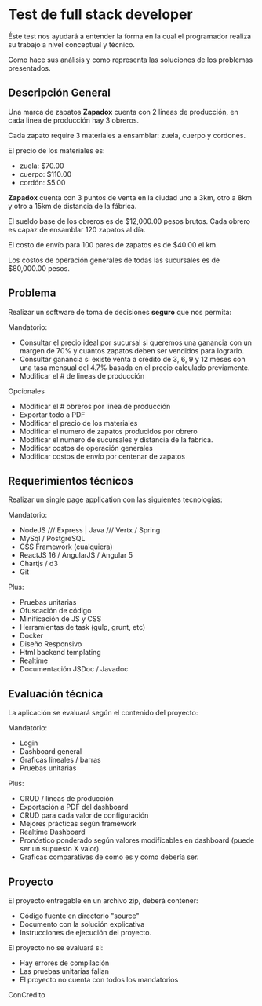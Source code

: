 # Test de full stack developer

Éste test nos ayudará a entender la forma en la cual el programador realiza su trabajo a nivel conceptual y técnico.

Como hace sus análisis y como representa las soluciones de los problemas presentados.

## Descripción General

Una marca de zapatos **Zapadox** cuenta con 2 lineas de producción, en cada linea de producción hay 3 obreros.

Cada zapato require 3 materiales a ensamblar: zuela, cuerpo y cordones.

El precio de los materiales es:
* zuela: $70.00
* cuerpo: $110.00
* cordón: $5.00

**Zapadox** cuenta con 3 puntos de venta en la ciudad uno a 3km, otro a 8km y otro a 15km de distancia de la fábrica.

El sueldo base de los obreros es de $12,000.00 pesos brutos. Cada obrero es capaz de ensamblar 120 zapatos al día.

El costo de envío para 100 pares de zapatos es de $40.00 el km.

Los costos de operación generales de todas las sucursales es de $80,000.00 pesos.

## Problema

Realizar un software de toma de decisiones **seguro** que nos permita:

Mandatorio:
* Consultar el precio ideal por sucursal si queremos una ganancia con un margen de 70% y cuantos zapatos deben ser vendidos para lograrlo.
* Consultar ganancia si existe venta a crédito de 3, 6, 9 y 12 meses con una tasa mensual del 4.7% basada en el precio calculado previamente.
* Modificar el # de lineas de producción

Opcionales
* Modificar el # obreros por linea de producción
* Exportar todo a PDF
* Modificar el precio de los materiales
* Modificar el numero de zapatos producidos por obrero
* Modificar el numero de sucursales y distancia de la fabrica.
* Modificar costos de operación generales
* Modificar costos de envío por centenar de zapatos

## Requerimientos técnicos

Realizar un single page application con las siguientes tecnologías:

Mandatorio:

* NodeJS /// Express | Java /// Vertx / Spring
* MySql / PostgreSQL
* CSS Framework (cualquiera)
* ReactJS 16 / AngularJS / Angular 5
* Chartjs / d3
* Git

Plus:
* Pruebas unitarias
* Ofuscación de código
* Minificación de JS y CSS
* Herramientas de task (gulp, grunt, etc)
* Docker
* Diseño Responsivo
* Html backend templating
* Realtime
* Documentación JSDoc / Javadoc


## Evaluación técnica

La aplicación se evaluará según el contenido del proyecto:

Mandatorio:
* Login
* Dashboard general
* Graficas lineales / barras
* Pruebas unitarias

Plus:
* CRUD / lineas de producción
* Exportación a PDF del dashboard
* CRUD para cada valor de configuración
* Mejores prácticas según framework
* Realtime Dashboard
* Pronóstico ponderado según valores modificables en dashboard (puede ser un supuesto X valor)
* Graficas comparativas de como es y como debería ser.


## Proyecto

El proyecto entregable en un archivo zip, deberá contener:

* Código fuente en directorio "source"
* Documento con la solución explicativa
* Instrucciones de ejecución del proyecto.


El proyecto no se evaluará si:
* Hay errores de compilación
* Las pruebas unitarias fallan
* El proyecto no cuenta con todos los mandatorios


ConCredito